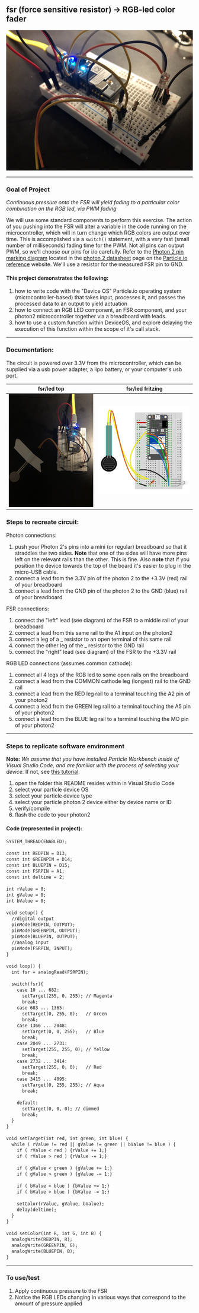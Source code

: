 ## fsr (force sensitive resistor) -> RGB-led color fader

![fsr -> led color](fsr_ledc_side.JPG)

---

### Goal of Project 

*Continuous pressure onto the FSR will yield fading to a particular color combination on the RGB led, via PWM fading*

We will use some standard components to perform this exercise.  The action of you pushing into the FSR will alter a variable in the code running on the microcontroller, which will in turn change which RGB colors are output over time.  This is accomplished via a `switch()` statement, with a very fast (small number of milliseconds) fading time for the PWM.  Not all pins can output PWM, so we'll choose our pins for i/o carefully.  Refer to the [Photon 2 pin marking diagram](https://docs.particle.io/reference/datasheets/wi-fi/photon-2-datasheet/#pin-markings) located in the [photon 2 datasheet](https://docs.particle.io/reference/datasheets/wi-fi/photon-2-datasheet/) page on the [Particle.io reference](https://docs.particle.io/reference/) website.  We'll use a resistor for the measured FSR pin to GND.

#### This project demonstrates the following:

1. how to write code with the "Device OS" Particle.io operating system (microcontroller-based) that takes input, processes it, and passes the processed data to an output to yield actuation
1. how to connect an RGB LED component, an FSR component, and your photon2 microcontroller together via a breadboard with leads.  
1. how to use a custom function within DeviceOS, and explore delaying the execution of this function within the scope of it's call stack.

---

### Documentation: 

The circuit is powered over 3.3V from the microcontroller, which can be supplied via a usb power adapter, a lipo battery, or your computer's usb port.

fsr/led top | fsr/led fritzing
---|---
![fsr/led top](fsr_ledc_top.JPG) | ![fsr/led fritzing](fsr_to_ledcolor.png)

### Steps to recreate circuit:

Photon connections:

1. push your Photon 2's pins into a mini (or regular) breadboard so that it straddles the two sides.  **Note** that one of the sides will have more pins left on the relevant rails than the other.  This is fine.  Also **note** that if you position the device towards the top of the board it's easier to plug in the micro-USB cable.  
1. connect a lead from the 3.3V pin of the photon 2 to the +3.3V (red) rail of your breadboard
1. connect a lead from the GND pin of the photon 2 to the GND (blue) rail of your breadboard

FSR connections: 

1. connect the "left" lead (see diagram) of the FSR to a middle rail of your breadboard
1. connect a lead from this same rail to the A1 input on the photon2
1. connect a leg of a _ resistor to an open terminal of this same rail 
1. connect the other leg of the _ resistor to the GND rail
1. connect the "right" lead (see diagram) of the FSR to the +3.3V rail

RGB LED connections (assumes common cathode):

1. connect all 4 legs of the RGB led to some open rails on the breadboard
1. connect a lead from the COMMON cathode leg (longest) rail to the GND rail
1. connect a lead from the RED leg rail to a terminal touching the A2 pin of your photon2
1. connect a lead from the GREEN leg rail to a terminal touching the A5 pin of your photon2
2. connect a lead from the BLUE leg rail to a terminal touching the MO pin of your photon2

---

### Steps to replicate software environment

**Note:** *We assume that you have installed Particle Workbench inside of Visual Studio Code, and are familiar with the process of selecting your device.*  If not, see [this tutorial](https://github.com/Berkeley-MDes/tdf-fa23-equilet/blob/main/_pw_tutorial/_readme.md).

1. open the folder this README resides within in Visual Studio Code
1. select your particle device OS
1. select your particle device type
1. select your particle photon 2 device either by device name or ID
1. verify/compile
1. flash the code to your photon2 

#### Code (represented in project):

```
SYSTEM_THREAD(ENABLED);

const int REDPIN = D13;
const int GREENPIN = D14;
const int BLUEPIN = D15;
const int FSRPIN = A1;
const int deltime = 2;

int rValue = 0;
int gValue = 0;
int bValue = 0;
 
void setup() {
  //digital output
  pinMode(REDPIN, OUTPUT);
  pinMode(GREENPIN, OUTPUT);
  pinMode(BLUEPIN, OUTPUT);
  //analog input
  pinMode(FSRPIN, INPUT); 
}
 
void loop() {
  int fsr = analogRead(FSRPIN);
  
  switch(fsr){
    case 10 ... 682:
      setTarget(255, 0, 255); // Magenta
      break;
    case 683 ... 1365:
      setTarget(0, 255, 0);   // Green
      break;
    case 1366 ... 2048:
      setTarget(0, 0, 255);   // Blue
      break;
    case 2049 ... 2731:
      setTarget(255, 255, 0); // Yellow
      break;
    case 2732 ... 3414:
      setTarget(255, 0, 0);   // Red
      break;
    case 3415 ... 4095:
      setTarget(0, 255, 255); // Aqua
      break;

    default:
      setTarget(0, 0, 0); // dimmed
      break;
  }
}
 
void setTarget(int red, int green, int blue) {
  while ( rValue != red || gValue != green || bValue != blue ) {
    if ( rValue < red ) {rValue += 1;}
    if ( rValue > red ) {rValue -= 1;}
 
    if ( gValue < green ) {gValue += 1;}
    if ( gValue > green ) {gValue -= 1;}
 
    if ( bValue < blue ) {bValue += 1;}
    if ( bValue > blue ) {bValue -= 1;}
 
    setColor(rValue, gValue, bValue);
    delay(deltime);
  }
}
 
void setColor(int R, int G, int B) {
  analogWrite(REDPIN, R);
  analogWrite(GREENPIN, G);
  analogWrite(BLUEPIN, B);
}
```

---

### To use/test

1. Apply continuous pressure to the FSR
1. Notice the RGB LEDs changing in various ways that correspond to the amount of pressure applied
